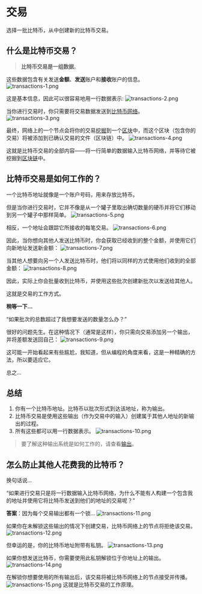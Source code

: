 # 交易
选择一批比特币，从中创建新的比特币交易。

## 什么是比特币交易？

>**比特币交易是一组数据**。

这些数据包含有关发送**金额**、**发送**账户和**接收**账户的信息。
![transactions-1.png](img/Transactions-1%20(1).png)

这是基本信息，因此可以很容易地用一行数据表示:
![transactions-2.png](img/Transactions-2%20(1).png)

当你进行交易时，你只需要将交易数据发送到[比特币网络](../1.Network/Network.md)。
![transactions-3.png](img/Transactions-3%20(1).png)

最终，网络上的一个节点会将你的交易[挖掘](../2.Mining/mining.md)到一个[区块](../2.Mining/2.Blocks/Blocks.md)中，而这个区块（包含你的交易）将被添加到已确认交易的文件（区块链）中。
![transactions-4.png](img/Transactions-4%20(1).png)

这就是比特币交易的全部内容——将一行简单的数据输入比特币网络，并等待它被挖掘到[区块链](../2.Mining/1.Blockchain/Blockchain.md)中。

## 比特币交易是如何工作的？
一个比特币地址就像是一个账户号码，用来存放比特币。

但是当你进行交易时，它并不像是从一个罐子里取出确切数量的硬币并将它们移动到另一个罐子中那样简单。
![transactions-5.png](img/Transactions-5%20(1).png)

相反，一个地址会跟踪它所接收的每笔交易。
![transactions-6.png](img/Transactions-6%20(1).png)

因此，当你想向其他人发送比特币时，你会获取已经收到的整个金额，并使用它们向新地址发送新金额：
![transactions-7.png](img/Transactions-7%20(1).png)

当其他人想要向另一个人发送比特币时，他们将以同样的方式使用他们收到的全部金额：
![transactions-8.png](img/Transactions-8%20(1).png)

因此，实际上你会批量收到比特币，并使用这些批次创建新批次以发送给其他人。

这就是交易的工作方式。

**稍等一下...**

“如果批次的总数超过了我想要发送的数量怎么办？”

很好的问题先生。在这种情况下（通常是这样），你只需向交易添加另一个输出，并将差额发送回自己：
![transactions-9.png](img/Transactions-9%20(1).png)

这可能一开始看起来有些尴尬，我知道，但从编程的角度来看，这是一种精确的方法，所以要适应它。

总之…

## 总结
1. 你有一个比特币地址。比特币以批次形式到达该地址，称为输出。
2. 比特币交易是使用这些输出（作为交易中的输入）创建属于其他人地址的新输出的过程。
3. 所有这些都可以用一行数据表示。
![transactions-10.png](img/Transactions-10%20(1).png)

>要了解这种输出系统是如何工作的，请查看[输出](../3.Transactions/Outputs/Outputs.md)。

## 怎么防止其他人花费我的比特币？
换句话说...

“如果进行交易只是将一行数据输入比特币网络，为什么不能有人构建一个包含我的地址并使用它将比特币发送到他们的地址的交易呢？”

**答案**：因为每个交易输出都有一个锁...
![transactions-11.png](img/Transactions-11%20(1).png)

如果你在未解锁这些输出的情况下创建交易，比特币网络上的节点将拒绝该交易。
![transactions-12.png](img/Transactions-12%20(1).png)

但幸运的是，你的比特币地址附带有私钥。
![transactions-13.png](img/Transactions-13%20(1).png)

如果你想发送比特币，你需要使用此私钥解锁位于你地址上的输出。
![transactions-14.png](img/Transactions-14%20(1).png)

在解锁你想要使用的所有输出后，该交易将被比特币网络上的节点接受并传播。
![transactions-15.png](img/Transactions-15%20(1).png)
这就是比特币交易的工作原理。